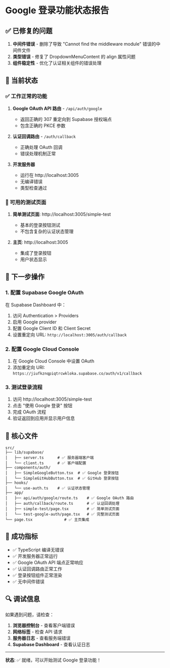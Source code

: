 # Google 登录功能状态报告

## ✅ 已修复的问题

1. **中间件错误** - 删除了导致 "Cannot find the middleware module" 错误的中间件文件
2. **类型错误** - 修复了 DropdownMenuContent 的 align 属性问题
3. **组件稳定性** - 优化了认证相关组件的错误处理

## 🚀 当前状态

### ✅ 工作正常的功能

1. **Google OAuth API 路由** - `/api/auth/google`
   - 返回正确的 307 重定向到 Supabase 授权端点
   - 包含正确的 PKCE 参数

2. **认证回调路由** - `/auth/callback`
   - 正确处理 OAuth 回调
   - 错误处理机制正常

3. **开发服务器**
   - 运行在 http://localhost:3005
   - 无编译错误
   - 类型检查通过

### 🎯 可用的测试页面

1. **简单测试页面**: http://localhost:3005/simple-test
   - 基本的登录按钮测试
   - 不包含复杂的认证状态管理

2. **主页**: http://localhost:3005
   - 集成了登录按钮
   - 用户状态显示

## 🔧 下一步操作

### 1. 配置 Supabase Google OAuth

在 Supabase Dashboard 中：

1. 访问 Authentication > Providers
2. 启用 Google provider
3. 配置 Google Client ID 和 Client Secret
4. 设置重定向 URL: `http://localhost:3005/auth/callback`

### 2. 配置 Google Cloud Console

1. 在 Google Cloud Console 中设置 OAuth
2. 添加重定向 URI: `https://jiufkznqpiqtrcwkloka.supabase.co/auth/v1/callback`

### 3. 测试登录流程

1. 访问 http://localhost:3005/simple-test
2. 点击 "使用 Google 登录" 按钮
3. 完成 OAuth 流程
4. 验证返回到应用并显示用户信息

## 📁 核心文件

```
src/
├── lib/supabase/
│   ├── server.ts      # ✅ 服务器端客户端
│   └── client.ts      # ✅ 客户端配置
├── components/auth/
│   ├── SimpleGoogleButton.tsx  # ✅ Google 登录按钮
│   └── SimpleGitHubButton.tsx  # ✅ GitHub 登录按钮
├── hooks/
│   └── use-auth.ts    # ✅ 认证状态管理
├── app/
│   ├── api/auth/google/route.ts    # ✅ Google OAuth 路由
│   ├── auth/callback/route.ts      # ✅ 认证回调处理
│   ├── simple-test/page.tsx        # ✅ 简单测试页面
│   └── test-google-auth/page.tsx   # ✅ 完整测试页面
└── page.tsx              # ✅ 主页集成
```

## 🎉 成功指标

- ✅ TypeScript 编译无错误
- ✅ 开发服务器正常运行
- ✅ Google OAuth API 端点正常响应
- ✅ 认证回调路由正常工作
- ✅ 登录按钮组件正常渲染
- ✅ 无中间件错误

## 🔍 调试信息

如果遇到问题，请检查：

1. **浏览器控制台** - 查看客户端错误
2. **网络标签** - 检查 API 请求
3. **服务器日志** - 查看服务端错误
4. **Supabase Dashboard** - 查看认证日志

---

**状态**: ✅ 就绪，可以开始测试 Google 登录功能！